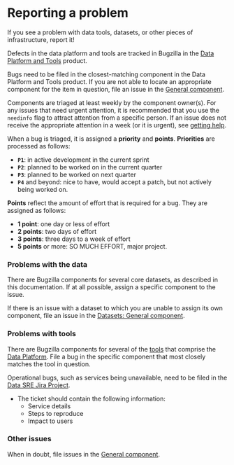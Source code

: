 # Reporting a problem

If you see a problem with data tools, datasets, or other pieces of infrastructure,
report it!

Defects in the data platform and tools are tracked in Bugzilla in the [Data Platform and Tools](https://bugzilla.mozilla.org/enter_bug.cgi?product=Data%20Platform%20and%20Tools) product.

Bugs need to be filed in the closest-matching component in the Data Platform and Tools
product. If you are not able to locate an appropriate component for the item in question, file an issue
in the [General component](https://bugzilla.mozilla.org/enter_bug.cgi?product=Data%20Platform%20and%20Tools&component=General).

Components are triaged at least weekly by the component owner(s). For any issues that need
urgent attention, it is recommended that you use the `needinfo` flag to attract attention
from a specific person. If an issue does not receive the appropriate attention in a
week (or it is urgent), see [getting help](getting_help.md).

When a bug is triaged, it is assigned a **priority** and **points**. **Priorities** are processed as follows:

- **`P1`**: in active development in the current sprint
- **`P2`**: planned to be worked on in the current quarter
- **`P3`**: planned to be worked on next quarter
- **`P4`** and beyond: nice to have, would accept a patch, but not actively being worked on.

**Points** reflect the amount of effort that is required for a bug. They are assigned as follows:

- **1 point**: one day or less of effort
- **2 points**: two days of effort
- **3 points**: three days to a week of effort
- **5 points** or more: SO MUCH EFFORT, major project.

### Problems with the data

There are Bugzilla components for several core datasets, as
described in this documentation. If at all possible, assign a specific component to the issue.

If there is an issue with a dataset to which you are unable to assign its own component,
file an issue in the [Datasets: General component](https://bugzilla.mozilla.org/enter_bug.cgi?product=Data%20Platform%20and%20Tools&component=Datasets%3A%20General).

### Problems with tools

There are Bugzilla components for several of the [tools](../introduction/tools.md) that
comprise the [Data Platform](https://bugzilla.mozilla.org/enter_bug.cgi?product=Data%20Platform%20and%20Tools).
File a bug in the specific component that most closely matches the tool in question.

Operational bugs, such as services being unavailable, need to be filed in the [Data SRE Jira Project](https://mozilla-hub.atlassian.net/secure/CreateIssue.jspa?pid=10058).

- The ticket should contain the following information:
  - Service details
  - Steps to reproduce
  - Impact to users

### Other issues

When in doubt, file issues in the [General component](https://bugzilla.mozilla.org/enter_bug.cgi?product=Data%20Platform%20and%20Tools&component=General).
